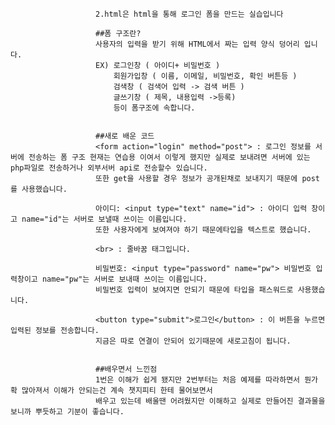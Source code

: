                        2.html은 html을 통해 로그인 폼을 만드는 실습입니다

                       ##폼 구조란?
                       사용자의 입력을 받기 위해 HTML에서 짜는 입력 양식 덩어리 입니다.
                       EX) 로그인창 ( 아이디+ 비밀번호 )
                           회원가입창 ( 이름, 이메일, 비밀번호, 확인 버튼등 )
                           검색창 ( 검색어 입력 -> 검색 버튼 )
                           글쓰기창 ( 제목, 내용입력 ->등록)
                           등이 폼구조에 속합니다.

                           
                       ##새로 배운 코드
                       <form action="login" method="post"> : 로그인 정보를 서버에 전송하는 폼 구조 현재는 연습용 이여서 이렇게 했지만 실제로 보내려면 서버에 있는 php파일로 전송하거나 외부서버 api로 전송할수 있습니다.
                       또한 get을 사용할 경우 정보가 공개된채로 보내지기 때문에 post를 사용했습니다.

                       아이디: <input type="text" name="id"> : 아이디 입력 창이고 name="id"는 서버로 보낼때 쓰이는 이름입니다.
                       또한 사용자에게 보여져야 하기 때문에타입을 텍스트로 했습니다.
                       
                       <br> : 줄바꿈 태그입니다.

                       비밀번호: <input type="password" name="pw"> 비밀번호 입력창이고 name="pw"는 서버로 보내때 쓰이는 이름입니다.
                       비밀번호 입력이 보여지면 안되기 때문에 타입을 패스워드로 사용했습니다.

                       <button type="submit">로그인</button> : 이 버튼을 누르면 입력된 정보를 전송합니다.
                       지금은 따로 연결이 안되어 있기때문에 새로고침이 됩니다.


                       ##배우면서 느낀점
                       1번은 이해가 쉽게 됐지만 2번부터는 처음 예제를 따라하면서 뭔가 확 많아져서 이해가 안되는건 계속 챗지피티 한테 물어보면서 
                       배우고 있는데 배울땐 어려웠지만 이해하고 실제로 만들어진 결과물을 보니까 뿌듯하고 기분이 좋습니다.
